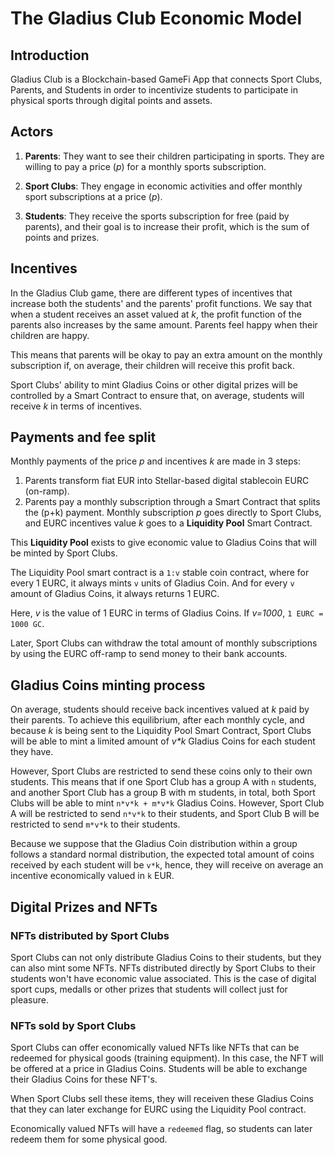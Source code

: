 # The Gladius Club Economic Model

## Introduction

Gladius Club is a Blockchain-based GameFi App that connects Sport Clubs, Parents, and Students in order to incentivize students to participate in physical sports through digital points and assets.

## Actors

1. **Parents**: They want to see their children participating in sports. They are willing to pay a price (_p_) for a monthly sports subscription.

2. **Sport Clubs**: They engage in economic activities and offer monthly sport subscriptions at a price (_p_).

3. **Students**: They receive the sports subscription for free (paid by parents), and their goal is to increase their profit, which is the sum of points and prizes.

## Incentives

In the Gladius Club game, there are different types of incentives that increase both the students' and the parents' profit functions. We say that when a student receives an asset valued at _k_, the profit function of the parents also increases by the same amount. Parents feel happy when their children are happy.

This means that parents will be okay to pay an extra amount on the monthly subscription if, on average, their children will receive this profit back.

Sport Clubs' ability to mint Gladius Coins or other digital prizes will be controlled by a Smart Contract to ensure that, on average, students will receive _k_ in terms of incentives.

## Payments and fee split

Monthly payments of the price _p_ and incentives _k_ are made in 3 steps:

1. Parents transform fiat EUR into Stellar-based digital stablecoin EURC (on-ramp).
2. Parents pay a monthly subscription through a Smart Contract that splits the (p+k) payment. Monthly subscription _p_ goes directly to Sport Clubs, and EURC incentives value _k_ goes to a **Liquidity Pool** Smart Contract.

This **Liquidity Pool** exists to give economic value to Gladius Coins that will be minted by Sport Clubs.

The Liquidity Pool smart contract is a `1:v` stable coin contract, where for every 1 EURC, it always mints `v` units of Gladius Coin. And for every `v` amount of Gladius Coins, it always returns 1 EURC.

Here, _v_ is the value of 1 EURC in terms of Gladius Coins. If _v=1000_, `1 EURC = 1000 GC`.

Later, Sport Clubs can withdraw the total amount of monthly subscriptions by using the EURC off-ramp to send money to their bank accounts.

## Gladius Coins minting process

On average, students should receive back incentives valued at _k_ paid by their parents. To achieve this equilibrium, after each monthly cycle, and because _k_ is being sent to the Liquidity Pool Smart Contract, Sport Clubs will be able to mint a limited amount of _v*k_ Gladius Coins for each student they have.

However, Sport Clubs are restricted to send these coins only to their own students. This means that if one Sport Club has a group A with `n` students, and another Sport Club has a group B with m students, in total, both Sport Clubs will be able to mint `n*v*k + m*v*k` Gladius Coins. However, Sport Club A will be restricted to send `n*v*k` to their students, and Sport Club B will be restricted to send `m*v*k` to their students.

Because we suppose that the Gladius Coin distribution within a group follows a standard normal distribution, the expected total amount of coins received by each student will be `v*k`, hence, they will receive on average an incentive economically valued in `k` EUR.

## Digital Prizes and NFTs

### NFTs distributed by Sport Clubs

Sport Clubs can not only distribute Gladius Coins to their students, but they can also mint some NFTs. NFTs distributed directly by Sport Clubs to their students won't have economic value associated. This is the case of digital sport cups, medalls or other prizes that students will collect just for pleasure.

### NFTs sold by Sport Clubs

Sport Clubs can offer economically valued NFTs like NFTs that can be redeemed for physical goods (training equipment). In this case, the NFT will be offered at a price in Gladius Coins. Students will be able to exchange their Gladius Coins for these NFT's.

When Sport Clubs sell these items, they will receiven these Gladius Coins that they can later exchange for EURC using the Liquidity Pool contract.

Economically valued NFTs will have a `redeemed` flag, so students can later redeem them for some physical good.
